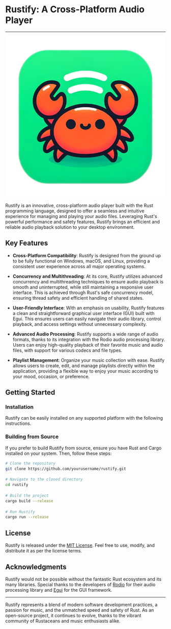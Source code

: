 # Rustify: A Cross-Platform Audio Player

---

![Rustify](https://github.com/landerwells/Rustify/blob/master/assets/rustify.png?raw=true)

Rustify is an innovative, cross-platform audio player built with the Rust programming language, designed to offer a seamless and intuitive experience for managing and playing your audio files. Leveraging Rust's powerful performance and safety features, Rustify brings an efficient and reliable audio playback solution to your desktop environment.

## Key Features

- **Cross-Platform Compatibility**: Rustify is designed from the ground up to be fully functional on Windows, macOS, and Linux, providing a consistent user experience across all major operating systems.
  
- **Concurrency and Multithreading**: At its core, Rustify utilizes advanced concurrency and multithreading techniques to ensure audio playback is smooth and uninterrupted, while still maintaining a responsive user interface. This is achieved through Rust's safe concurrency model, ensuring thread safety and efficient handling of shared states.

- **User-Friendly Interface**: With an emphasis on usability, Rustify features a clean and straightforward graphical user interface (GUI) built with Egui. This ensures users can easily navigate their audio library, control playback, and access settings without unnecessary complexity.

- **Advanced Audio Processing**: Rustify supports a wide range of audio formats, thanks to its integration with the Rodio audio processing library. Users can enjoy high-quality playback of their favorite music and audio files, with support for various codecs and file types.

- **Playlist Management**: Organize your music collection with ease. Rustify allows users to create, edit, and manage playlists directly within the application, providing a flexible way to enjoy your music according to your mood, occasion, or preference.

## Getting Started

### Installation

Rustify can be easily installed on any supported platform with the following instructions.

### Building from Source

If you prefer to build Rustify from source, ensure you have Rust and Cargo installed on your system. Then, follow these steps:

```bash
# Clone the repository
git clone https://github.com/yourusername/rustify.git

# Navigate to the cloned directory
cd rustify

# Build the project
cargo build --release

# Run Rustify
cargo run --release
```

## License

Rustify is released under the [MIT License](LICENSE). Feel free to use, modify, and distribute it as per the license terms.

## Acknowledgments

Rustify would not be possible without the fantastic Rust ecosystem and its many libraries. Special thanks to the developers of [Rodio](https://github.com/RustAudio/rodio) for their audio processing library and [Egui](https://github.com/emilk/egui) for the GUI framework.

---

Rustify represents a blend of modern software development practices, a passion for music, and the unmatched speed and safety of Rust. As an open-source project, it continues to evolve, thanks to the vibrant community of Rustaceans and music enthusiasts alike. 
